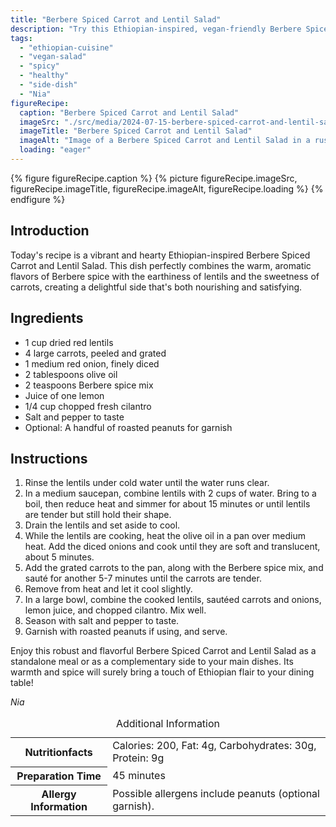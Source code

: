 ```yaml
---
title: "Berbere Spiced Carrot and Lentil Salad"
description: "Try this Ethiopian-inspired, vegan-friendly Berbere Spiced Carrot and Lentil Salad. A perfect blend of spices, lentils, and carrots, ideal for a nutritious side dish."
tags:
  - "ethiopian-cuisine"
  - "vegan-salad"
  - "spicy"
  - "healthy"
  - "side-dish"
  - "Nia"
figureRecipe: 
  caption: "Berbere Spiced Carrot and Lentil Salad"
  imageSrc: "./src/media/2024-07-15-berbere-spiced-carrot-and-lentil-salad-3180.png"
  imageTitle: "Berbere Spiced Carrot and Lentil Salad"
  imageAlt: "Image of a Berbere Spiced Carrot and Lentil Salad in a rustic bowl on a wooden table, with peanuts on a white plate."
  loading: "eager"
---
```


{% figure figureRecipe.caption %}
{% picture figureRecipe.imageSrc, figureRecipe.imageTitle, figureRecipe.imageAlt, figureRecipe.loading %}
{% endfigure %}

## Introduction

Today's recipe is a vibrant and hearty Ethiopian-inspired Berbere Spiced Carrot and Lentil Salad. This dish perfectly combines the warm, aromatic flavors of Berbere spice with the earthiness of lentils and the sweetness of carrots, creating a delightful side that's both nourishing and satisfying.

## Ingredients

- 1 cup dried red lentils
- 4 large carrots, peeled and grated
- 1 medium red onion, finely diced
- 2 tablespoons olive oil
- 2 teaspoons Berbere spice mix
- Juice of one lemon
- 1/4 cup chopped fresh cilantro
- Salt and pepper to taste
- Optional: A handful of roasted peanuts for garnish

## Instructions

1. Rinse the lentils under cold water until the water runs clear.
2. In a medium saucepan, combine lentils with 2 cups of water. Bring to a boil, then reduce heat and simmer for about 15 minutes or until lentils are tender but still hold their shape.
3. Drain the lentils and set aside to cool.
4. While the lentils are cooking, heat the olive oil in a pan over medium heat. Add the diced onions and cook until they are soft and translucent, about 5 minutes.
5. Add the grated carrots to the pan, along with the Berbere spice mix, and sauté for another 5-7 minutes until the carrots are tender.
6. Remove from heat and let it cool slightly.
7. In a large bowl, combine the cooked lentils, sautéed carrots and onions, lemon juice, and chopped cilantro. Mix well.
8. Season with salt and pepper to taste.
9. Garnish with roasted peanuts if using, and serve.

Enjoy this robust and flavorful Berbere Spiced Carrot and Lentil Salad as a standalone meal or as a complementary side to your main dishes. Its warmth and spice will surely bring a touch of Ethiopian flair to your dining table!

*Nia*

<table><caption class='sr-only'>Additional Information</caption><tr><th>Nutritionfacts</th><td>Calories: 200, Fat: 4g, Carbohydrates: 30g, Protein: 9g&nbsp;</td></tr><tr><th>Preparation Time</th><td>45 minutes&nbsp;</td></tr><tr><th>Allergy Information</th><td>Possible allergens include peanuts (optional garnish).&nbsp;</td></tr></table>


